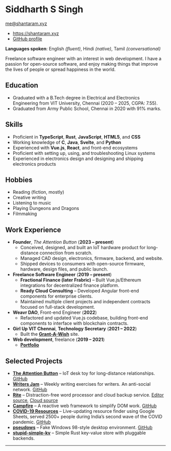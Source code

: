 # Siddharth S Singh

[me@shantaram.xyz](mailto:me@shantaram.xyz)

- <https://shantaram.xyz>
- [GitHub profile](https://github.com/xyzshantaram)

**Languages spoken**: English _(fluent)_, Hindi _(native)_, Tamil
_(conversational)_

Freelance software engineer with an interest in web development. I have a
passion for open-source software, and enjoy making things that improve the lives
of people or spread happiness in the world.

## Education

- Graduated with a B.Tech degree in Electrical and Electronics Engineering from
  VIT University, Chennai (2020 – 2025, CGPA: 7.55).
- Graduated from Army Public School, Chennai in 2020 with 91% marks.

## Skills

- Proficient in **TypeScript**, **Rust**, **JavaScript**, **HTML5**, and **CSS**
- Working knowledge of **C**, **Java**, **Svelte**, and **Python**
- Experienced with **Vue.js**, **React**, and front-end ecosystems
- Proficient with setting up, using, and troubleshooting Linux systems
- Experienced in electronics design and designing and shipping electronics
  products

## Hobbies

- Reading (fiction, mostly)
- Creative writing
- Listening to music
- Playing Dungeons and Dragons
- Filmmaking

<!-- @block-start wkex #wk-experience -->

## Work Experience

- **Founder**, _The Attention Button_ (**2023 – present**)
  - Conceived, designed, and built an IoT hardware product for long-distance
    connection from scratch.
  - Managed CAD design, electronics, firmware, backend, and website.
  - Shipped devices to consumers with open-source firmware, hardware, design
    files, and public launch.
- **Freelance Software Engineer** (**2019 – present**)
  - **Fractional Finance (later Frabric)** – Built Vue.js/Ethereum integrations
    for decentralized finance platform.
  - **Ready Cloud Consulting** – Developed Angular front-end components for
    enterprise clients.
  - Maintained multiple client projects and independent contracts focused on
    full-stack development.
- **Weavr DAO**, Front-end Engineer (**2022**)
  - Refactored and updated Vue.js codebase, building front-end components to
    interface with blockchain contracts.
- **Girl Up VIT Chennai**, **Technology Secretary** (**2021 – 2022**)
  - Built the
    **[Grant-A-Wish](https://github.com/girlupvitc/grant-a-wish/tree/main/src)**
    site.
- **Web development**, freelance (**2019 – 2021**)
  - [**Portfolio**](https://shantaram.xyz/portfolio/)

<!-- @block-end wkex -->

## Selected Projects

- [**The Attention Button**](https://theattentionbutton.in) – IoT desk toy for
  long-distance relationships. [GitHub](https://github.com/theattentionbutton)
- [**Writers Jam**](https://writersjam.shantaram.xyz) – Weekly writing exercises
  for writers. An anti-social network.
  [GitHub](https://github.com/xyzshantaram/writers-jam)
- [**Rite**](https://riteapp.co.in) – Distraction-free word processor and cloud
  backup service. [Editor source](https://github.com/xyzshantaram/rite),
  [Cloud source](https://github.com/xyzshantaram/rite-cloud)
- [**Campfire**](https://xyzshantaram.github.io/campfire/) – A reactive web
  framework to simplify DOM work.
  [GitHub](https://github.com/xyzshantaram/campfire)
- [**COVID-19 Resources**](https://xyzshantaram.github.io/covid19-resource-site)
  – Live-updating resource finder using Google Sheets, served 2500+ people
  during India’s second wave of the COVID pandemic.
  [GitHub](https://github.com/xyzshantaram/covid19-resource-site)
- [**pseudows**](https://xyzshantaram.github.io/pseudows/) – Fake Windows
  98-style desktop environment.
  [GitHub](https://github.com/xyzshantaram/pseudows)
- [**stupid-simple-kv**](https://github.com/xyzshantaram/stupid-simple-kv) –
  Simple Rust key-value store with pluggable backends.

---

<!-- @include cyblog-footer.html -->
